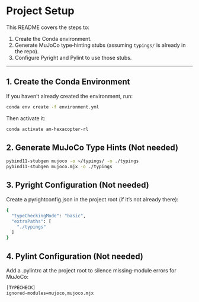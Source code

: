 <!-- README.md -->

# Project Setup

This README covers the steps to:

1. Create the Conda environment.
2. Generate MuJoCo type‐hinting stubs (assuming `typings/` is already in the repo).
3. Configure Pyright and Pylint to use those stubs.

---

## 1. Create the Conda Environment

If you haven’t already created the environment, run:

```bash
conda env create -f environment.yml
```

Then activate it:
```bash
conda activate am-hexacopter-rl
```

## 2. Generate MuJoCo Type Hints (Not needed)

```bash
pybind11-stubgen mujoco -o ~/typings/ -o ./typings
pybind11-stubgen mujoco.mjx -o ./typings
```

## 3. Pyright Configuration (Not needed)
Create a pyrightconfig.json in the project root (if it’s not already there):
```bash
{
  "typeCheckingMode": "basic",
  "extraPaths": [
    "./typings"
  ]
}
```

## 4. Pylint Configuration (Not needed)
Add a .pylintrc at the project root to silence missing‐module errors for MuJoCo:
```bash
[TYPECHECK]
ignored-modules=mujoco,mujoco.mjx
```


